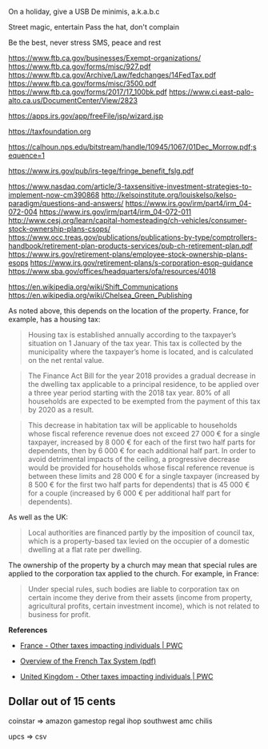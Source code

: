 On a holiday, give a USB
De minimis, a.k.a.b.c

Street magic, entertain
Pass the hat, don't complain

Be the best, never stress
SMS, peace and rest

https://www.ftb.ca.gov/businesses/Exempt-organizations/
https://www.ftb.ca.gov/forms/misc/927.pdf
https://www.ftb.ca.gov/Archive/Law/fedchanges/14FedTax.pdf
https://www.ftb.ca.gov/forms/misc/3500.pdf
https://www.ftb.ca.gov/forms/2017/17_100bk.pdf
https://www.ci.east-palo-alto.ca.us/DocumentCenter/View/2823

https://apps.irs.gov/app/freeFile/jsp/wizard.jsp

https://taxfoundation.org

https://calhoun.nps.edu/bitstream/handle/10945/1067/01Dec_Morrow.pdf;sequence=1

https://www.irs.gov/pub/irs-tege/fringe_benefit_fslg.pdf

https://www.nasdaq.com/article/3-taxsensitive-investment-strategies-to-implement-now-cm390868
http://kelsoinstitute.org/louiskelso/kelso-paradigm/questions-and-answers/
https://www.irs.gov/irm/part4/irm_04-072-004
https://www.irs.gov/irm/part4/irm_04-072-011
http://www.cesj.org/learn/capital-homesteading/ch-vehicles/consumer-stock-ownership-plans-csops/
https://www.occ.treas.gov/publications/publications-by-type/comptrollers-handbook/retirement-plan-products-services/pub-ch-retirement-plan.pdf
https://www.irs.gov/retirement-plans/employee-stock-ownership-plans-esops
https://www.irs.gov/retirement-plans/s-corporation-esop-guidance
https://www.sba.gov/offices/headquarters/ofa/resources/4018

https://en.wikipedia.org/wiki/Shift_Communications
https://en.wikipedia.org/wiki/Chelsea_Green_Publishing


As noted above, this depends on the location of the property. France, for example, has a housing tax:

>Housing tax is established annually according to the taxpayer’s situation on 1 January of the tax year. This tax is collected by the municipality where the taxpayer’s home is located, and is calculated on the net rental value.

>The Finance Act Bill for the year 2018 provides a gradual decrease in the dwelling tax applicable to a principal residence, to be applied over a three year period starting with the 2018 tax year. 80% of all households are expected to be exempted from the payment of this tax by 2020 as a result.

>This decrease in habitation tax will be applicable to households whose fiscal reference revenue does not exceed 27 000 € for a single taxpayer, increased by 8 000 € for each of the first two half parts for dependents, then by 6 000 € for each additional half part. In order to avoid detrimental impacts of the ceiling, a progressive decrease would be provided for households whose fiscal reference revenue is between these limits and 28 000 € for a single taxpayer (increased by 8 500 € for the first two half parts for dependents) that is 45 000 € for a couple (increased by 6 000 € per additional half part for dependents).

As well as the UK:

>Local authorities are financed partly by the imposition of council tax, which is a property-based tax levied on the occupier of a domestic dwelling at a flat rate per dwelling.

The ownership of the property by a church may mean that special rules are applied to the corporation tax applied to the church. For example, in France:

>Under special rules, such bodies are liable to corporation tax on certain income they derive from their assets (income from property, agricultural profits, certain investment income), which is not related to business for profit. 

**References**

* [France - Other taxes impacting individuals | PWC](http://taxsummaries.pwc.com/ID/France-Individual-Other-Taxes)

* [Overview of the French Tax System (pdf)](https://www.impots.gouv.fr/portail/files/media/1_metier/5_international/french_tax_system.pdf)

* [United Kingdom - Other taxes impacting individuals | PWC](http://taxsummaries.pwc.com/ID/United-Kingdom-Individual-Other-Taxes)

## Dollar out of 15 cents

coinstar => amazon gamestop regal ihop southwest amc chilis

upcs => csv
